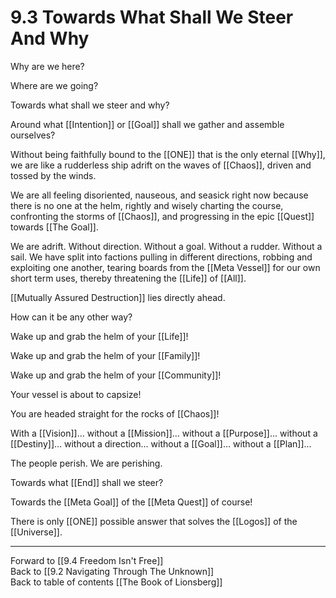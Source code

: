 # 9.3 Towards What Shall We Steer And Why

Why are we here?

Where are we going?

Towards what shall we steer and why?

Around what [[Intention]] or [[Goal]] shall we gather and assemble ourselves?

Without being faithfully bound to the [[ONE]] that is the only eternal [[Why]], we are like a rudderless ship adrift on the waves of [[Chaos]], driven and tossed by the winds.

We are all feeling disoriented, nauseous, and seasick right now because there is no one at the helm, rightly and wisely charting the course, confronting the storms of [[Chaos]], and progressing in the epic [[Quest]] towards [[The Goal]].

We are adrift. Without direction. Without a goal. Without a rudder. Without a sail. We have split into factions pulling in different directions, robbing and exploiting one another, tearing boards from the [[Meta Vessel]] for our own short term uses, thereby threatening the [[Life]] of [[All]]. 

[[Mutually Assured Destruction]] lies directly ahead. 

How can it be any other way?

Wake up and grab the helm of your [[Life]]! 

Wake up and grab the helm of your [[Family]]!  

Wake up and grab the helm of your [[Community]]!

Your vessel is about to capsize!

You are headed straight for the rocks of [[Chaos]]!

With a [[Vision]]… without a [[Mission]]… without a [[Purpose]]… without a [[Destiny]]… without a direction… without a [[Goal]]… without a [[Plan]]…

The people perish. We are perishing.

Towards what [[End]] shall we steer?

Towards the [[Meta Goal]] of the [[Meta Quest]] of course!

There is only [[ONE]] possible answer that solves the [[Logos]] of the [[Universe]].  

___

Forward to [[9.4 Freedom Isn't Free]]  
Back to [[9.2 Navigating Through The Unknown]]      
Back to table of contents [[The Book of Lionsberg]]  
